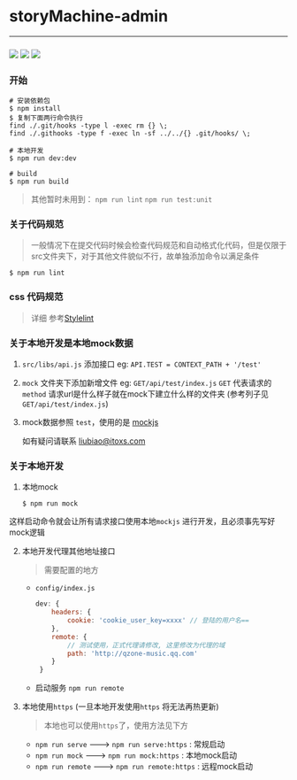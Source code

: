 # storyMachine-admin

------

### ![](https://img.shields.io/badge/vue--cli--template-1.0.0-green.svg) ![](https://img.shields.io/badge/vue-2.6.10-green.svg) ![](https://img.shields.io/badge/iview-4.2.0-green.svg) 

### 开始

```shell
# 安装依赖包
$ npm install
$ 复制下面两行命令执行
find ./.git/hooks -type l -exec rm {} \;
find ./.githooks -type f -exec ln -sf ../../{} .git/hooks/ \;
```

```shell
# 本地开发
$ npm run dev:dev
```

```shell
# build
$ npm run build
```

> 其他暂时未用到： `npm run lint` `npm run test:unit`

### 关于代码规范

> 一般情况下在提交代码时候会检查代码规范和自动格式化代码，但是仅限于src文件夹下，对于其他文件貌似不行，故单独添加命令以满足条件

```shell
$ npm run lint

```
### css 代码规范

> 详细 参考[Stylelint](http://stylelint.cn/user-guide/rules/)

### 关于本地开发是本地mock数据

1. `src/libs/api.js` 添加接口 eg: `API.TEST = CONTEXT_PATH + '/test'`

2. `mock` 文件夹下添加新增文件 eg: `GET/api/test/index.js`  `GET` 代表请求的`method` 请求url是什么样子就在mock下建立什么样的文件夹 (参考列子见`GET/api/test/index.js`)

3. mock数据参照 `test`，使用的是 [mockjs](http://mockjs.com/)

   如有疑问请联系 liubiao@itoxs.com

### 关于本地开发

1. 本地mock

   ```shell
   $ npm run mock
   ```

这样启动命令就会让所有请求接口使用本地`mockjs` 进行开发，且必须事先写好mock逻辑

2. 本地开发代理其他地址接口

   > 需要配置的地方

   - `config/index.js` 

     ```js
     dev: {
         headers: {
             cookie: 'cookie_user_key=xxxx' // 登陆的用户名==
         },
         remote: {
             // 测试使用，正式代理请修改, 这里修改为代理的域
             path: 'http://qzone-music.qq.com'
         }
      }
     ```


   - 启动服务 `npm run remote`

3. 本地使用`https` (一旦本地开发使用`https` 将无法再热更新)

   > 本地也可以使用`https`了，使用方法见下方

   - `npm run serve`  ---> `npm run serve:https` : 常规启动
   - `npm run mock`  --->  `npm run mock:https` : 本地mock启动
   - `npm run remote`  ---> `npm run remote:https` : 远程mock启动
